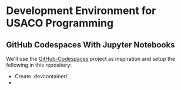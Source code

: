 # Development Environment for USACO Programming

## GitHub Codespaces With Jupyter Notebooks

We'll use the [GitHub-Codespaces](https://github.com/github/codespaces-jupyter) project as inspiration and setup the following in this repository:
 - Create .devcontainer/
 - 